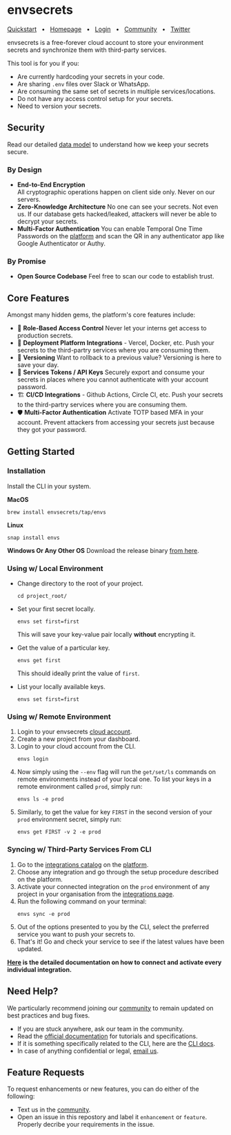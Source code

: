 # envsecrets

[Quickstart](https://docs.envsecrets.com/platform/quickstart) &nbsp;&nbsp;•&nbsp;&nbsp; [Homepage](https://envsecrets.com) &nbsp;&nbsp;•&nbsp;&nbsp; [Login](https://app.envsecrets.com) &nbsp;&nbsp;•&nbsp;&nbsp; [Community](https://join.slack.com/t/envsecrets/shared_invite/zt-24djrpzpd-RegbTvnw~f__tFCx5GsqRA) &nbsp;&nbsp;•&nbsp;&nbsp; [Twitter](https://twitter.com/envsecrets)

envsecrets is a free-forever cloud account to store your environment secrets and synchronize them with third-party services.

This tool is for you if you:

- Are currently hardcoding your secrets in your code.
- Are sharing `.env` files over Slack or WhatsApp.
- Are consuming the same set of secrets in multiple services/locations.
- Do not have any access control setup for your secrets.
- Need to version your secrets.

## Security

Read our detailed [data model](https://docs.envsecrets.com/security) to understand how we keep your secrets secure.

### By Design

- **End-to-End Encryption**  <br />
    All cryptographic operations happen on client side only. Never on our servers. 
- **Zero-Knowledge Architecture**
    No one can see your secrets. Not even us. If our database gets hacked/leaked, attackers will never be able to decrypt your secrets.
- **Multi-Factor Authentication**
    You can enable Temporal One Time Passwords on the [platform](https://app.envsecrets.com) and scan the QR in any authenticator app like Google Authenticator or Authy.

### By Promise

- **Open Source Codebase**
    Feel free to scan our code to establish trust.

## Core Features

Amongst many hidden gems, the platform's core features include:

- 🔐 **Role-Based Access Control**
    Never let your interns get access to production secrets.
- 🚀 **Deployment Platform Integrations** - Vercel, Docker, etc.
    Push your secrets to the third-partry services where you are consuming them.
- 📕 **Versioning**
    Want to rollback to a previous value? Versioning is here to save your day.
- 🔑 **Services Tokens / API Keys**
    Securely export and consume your secrets in places where you cannot authenticate with your account password.
- 🏗️ **CI/CD Integrations** - Github Actions, Circle CI, etc.
    Push your secrets to the third-partry services where you are consuming them.
- 🛡️ **Multi-Factor Authentication**
    Activate TOTP based MFA in your account. Prevent attackers from accessing your secrets just because they got your password.

## Getting Started

### Installation

Install the CLI in your system.

**MacOS**

```
brew install envsecrets/tap/envs
```

**Linux**

```
snap install envs
```

**Windows Or Any Other OS**
Download the release binary [from here](https://github.com/envsecrets/cli/releases).


### Using w/ Local Environment

- Change directory to the root of your project.
    
    ```
    cd project_root/
    ```

- Set your first secret locally.
    
    ```
    envs set first=first
    ```
    This will save your key-value pair locally **without** encrypting it.

- Get the value of a particular key.
    
    ```
    envs get first
    ```
    This should ideally print the value of `first`.

- List your locally available keys.
    
    ```
    envs set first=first
    ```

### Using w/ Remote Environment

1. Login to your envsecrets [cloud account](https://app.envsecrets.com).
1. Create a new project from your dashboard.
1. Login to your cloud account from the CLI.
    ```
    envs login
    ```
1. Now simply using the `--env` flag will run the `get/set/ls` commands on remote environments instead of your local one. To list your keys in a remote environment called `prod`, simply run:
    ```
    envs ls -e prod
    ```
1. Similarly, to get the value for key `FIRST` in the second version of your `prod` environment secret, simply run:
    ```
    envs get FIRST -v 2 -e prod
    ```
    
### Syncing w/ Third-Party Services From CLI

1. Go to the [integrations catalog](https://app.envsecrets.com/integrations/catalog) on the [platform](https://app.envsecrets.com).
1. Choose any integration and go through the setup procedure described on the platform.
1. Activate your connected integration on the `prod` environment of any project in your organisation from the [integrations page](https://app.envsecrets.com/integrations).
1. Run the following command on your terminal:
    ```
    envs sync -e prod
    ```
1. Out of the options presented to you by the CLI, select the preferred service you want to push your secrets to.
1. That's it! Go and check your service to see if the latest values have been updated.

**[Here](https://docs.envsecrets.com/integrations/overview) is the detailed documentation on how to connect and activate every individual integration.**

## Need Help?

We particularly recommend joining our [community](https://join.slack.com/t/envsecrets/shared_invite/zt-24djrpzpd-RegbTvnw~f__tFCx5GsqRA) to remain updated on best practices and bug fixes. 

- If you are stuck anywhere, ask our team in the community.
- Read the [official documentation](https://docs.envsecrets.com) for tutorials and specifications.
- If it is something specifically related to the CLI, here are the [CLI docs](https://docs.envsecrets.com/cli).
- In case of anything confidential or legal, [email us](mailto:wahal@envsecrets.com).

## Feature Requests

To request enhancements or new features, you can do either of the following:

- Text us in the [community](https://join.slack.com/t/envsecrets/shared_invite/zt-24djrpzpd-RegbTvnw~f__tFCx5GsqRA).
- Open an issue in this repostory and label it `enhancement` or `feature`. Properly decribe your requirements in the issue.
